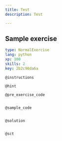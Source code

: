 ```yaml
---
title: Test
description: Test

---
```

## Sample exercise

```yaml
type: NormalExercise
lang: python
xp: 100
skills: 2
key: 2b2c90da6a
```


`@instructions`

`@hint`

`@pre_exercise_code`
```{python}

```

`@sample_code`
```{python}

```

`@solution`
```{python}

```

`@sct`
```{python}

```
